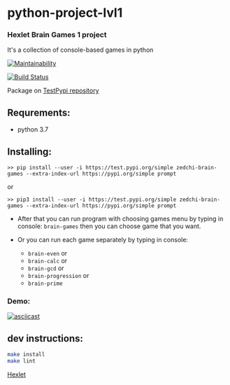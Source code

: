 # python-project-lvl1

### Hexlet Brain Games 1 project
It's a collection of console-based games in python

[![Maintainability](https://api.codeclimate.com/v1/badges/5346e09076a8d5e50282/maintainability)](https://codeclimate.com/github/Zed-chi/Hexlet_Brain_Games_python/maintainability)

[![Build Status](https://travis-ci.org/Zed-chi/Hexlet_Brain_Games_python.svg?branch=master)](https://travis-ci.org/Zed-chi/Hexlet_Brain_Games_python)

Package on [TestPypi repository](https://test.pypi.org/project/zedchi-brain-games/)
## Requrements:
- python 3.7

## Installing:
```
>> pip install --user -i https://test.pypi.org/simple zedchi-brain-games --extra-index-url https://pypi.org/simple prompt
```
or 
```
>> pip3 install --user -i https://test.pypi.org/simple zedchi-brain-games --extra-index-url https://pypi.org/simple prompt
```

* After that you can run program with choosing games menu by typing in console:
`brain-games` 
then you can choose game that you want.

* Or you can run each game separately by typing in console:
    - `brain-even` or
    - `brain-calc` or
    - `brain-gcd` or
    - `brain-progression` or
    - `brain-prime`


### Demo:
[![asciicast](https://asciinema.org/a/NdPgURxYfjcD5Zy2rI7Tis20n.svg)](https://asciinema.org/a/NdPgURxYfjcD5Zy2rI7Tis20n)


## dev instructions:
```bash
make install
make lint
```

[Hexlet](https://hexlet.io/)
